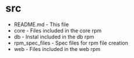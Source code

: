 src
===

* README.md - This file
* core - Files included in the core rpm
* db - Instal included in the db rpm
* rpm_spec_files - Spec files for rpm file creation
* web - Files included in the web rpm
